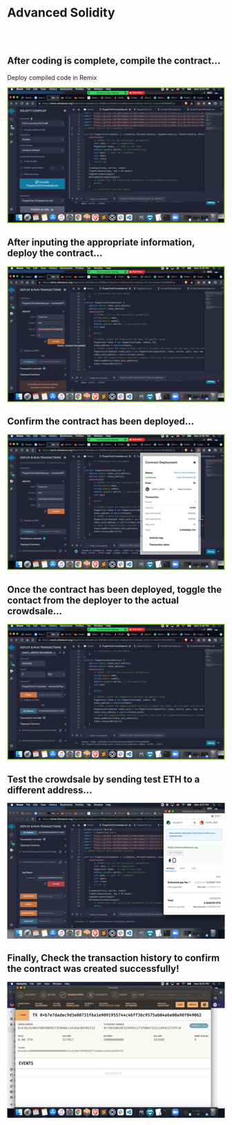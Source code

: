 # Advanced Solidity

<br />
<br />


## After coding is complete, compile the contract...

Deploy compiled code in Remix

![krbylogo](PupperCoin/images/compiling_contract.png)


## After inputing the appropriate information, deploy the contract...


![krbylogo](PupperCoin/images/deploying_contract.png)


## Confirm the contract has been deployed...

![krbylogo](PupperCoin/images/contact_deployment.png)


## Once the contract has been deployed, toggle the contact from the deployer to the actual crowdsale...


![krbylogo](PupperCoin/images/PupperCoin_crowdsale.png)


## Test the crowdsale by sending test ETH to a different address...


![krbylogo](PupperCoin/images/sending_test_eth.png)


## Finally, Check the transaction history to confirm the contract was created successfully!

![krbylogo](PupperCoin/images/Contact_info.png)
